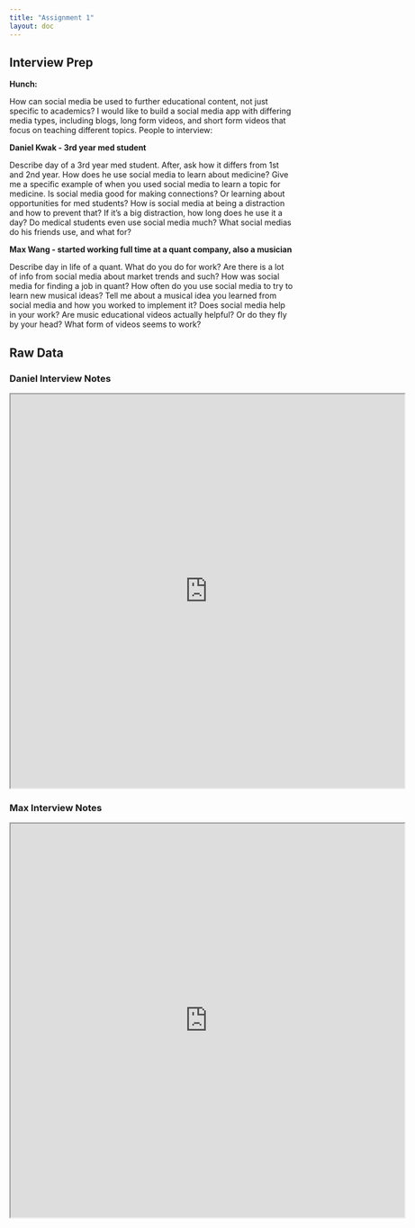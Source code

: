 ```yaml
---
title: "Assignment 1"
layout: doc
---
```


## Interview Prep
**Hunch:**

How can social media be used to further educational content, not just specific to academics? I would like to build a social media app with differing media types, including blogs, long form videos, and short form videos that focus on teaching different topics.
People to interview:

**Daniel Kwak - 3rd year med student**

Describe day of a 3rd year med student. After, ask how it differs from 1st and 2nd year. How does he use social media to learn about medicine? Give me a specific example of when you used social media to learn a topic for medicine. Is social media good for making connections? Or learning about opportunities for med students? How is social media at being a distraction and how to prevent that? If it’s a big distraction, how long does he use it a day? Do medical students even use social media much? What social medias do his friends use, and what for?

**Max Wang - started working full time at a quant company, also a musician**

Describe day in life of a quant. What do you do for work? Are there is a lot of info from social media about market trends and such? How was social media for finding a job in quant? How often do you use social media to try to learn new musical ideas? Tell me about a musical idea you learned from social media and how you worked to implement it? Does social media help in your work? Are music educational videos actually helpful? Or do they fly by your head? What form of videos seems to work?

## Raw Data
### Daniel Interview Notes
<iframe src="https://donggunkwak.github.io/portfolio-kevin/assignments/Daniel_interview.pdf" width="700px" height="700px"></iframe>


### Max Interview Notes
<iframe src="https://donggunkwak.github.io/portfolio-kevin/assignments/Max_interview.pdf" width="700px" height="700px"></iframe>